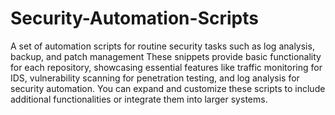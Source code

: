 # Security-Automation-Scripts
A set of automation scripts for routine security tasks such as log analysis, backup, and patch management
These snippets provide basic functionality for each repository, showcasing essential features like traffic monitoring for IDS, vulnerability scanning for penetration testing, and log analysis for security automation. You can expand and customize these scripts to include additional functionalities or integrate them into larger systems.
